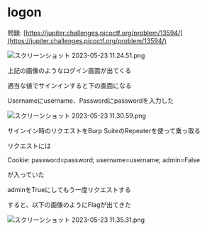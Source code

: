 # logon

問題: [https://jupiter.challenges.picoctf.org/problem/13594/](https://jupiter.challenges.picoctf.org/problem/13594/)

![スクリーンショット 2023-05-23 11.24.51.png](images/image1.png)

上記の画像のようなログイン画面が出てくる

適当な値でサインインすると下の画面になる

Usernameにusername、Passwordにpasswordを入力した

![スクリーンショット 2023-05-23 11.30.59.png](images/image2.png)

サインイン時のリクエストをBurp SuiteのRepeaterを使って乗っ取る

リクエストには

Cookie: password=password; username=username; admin=False

が入っていた

adminをTrueにしてもう一度リクエストする

すると、以下の画像のようにFlagが出てきた

![スクリーンショット 2023-05-23 11.35.31.png](images/image3.png)